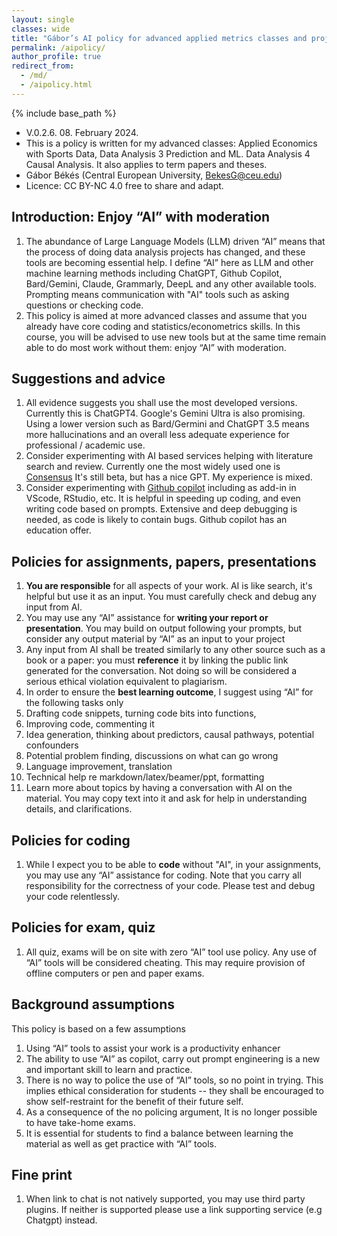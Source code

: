 ```yaml
---
layout: single
classes: wide
title: "Gábor’s AI policy for advanced applied metrics classes and projects"
permalink: /aipolicy/
author_profile: true
redirect_from:
  - /md/
  - /aipolicy.html
---
```


{% include base_path %}


* V.0.2.6.  08. February 2024. 
* This is a policy is written for my advanced classes: Applied Economics with Sports Data, Data Analysis 3 Prediction and ML. Data Analysis 4 Causal Analysis. It also applies to term papers and theses.  
* Gábor Békés (Central European University, BekesG@ceu.edu)
* Licence: CC BY-NC 4.0 free to share and adapt. 



## Introduction: Enjoy “AI” with moderation 
1. The abundance of Large Language Models (LLM) driven “AI” means that the process of doing data analysis projects has changed, and these tools are becoming essential help. I define “AI” here as LLM and other machine learning methods including ChatGPT, Github Copilot, Bard/Gemini, Claude, Grammarly, DeepL and any other available tools.  Prompting means communication with "AI" tools such as asking questions or checking code.
1. This policy is aimed at more advanced classes and assume that you already have core coding and statistics/econometrics skills. In this course, you will be advised to use new tools but at the same time remain able to do most work without them: enjoy “AI” with moderation.  


## Suggestions and advice
1. All evidence suggests you shall use the most developed versions. Currently this is ChatGPT4. Google's Gemini Ultra is also promising. Using a lower version such as Bard/Germini and ChatGPT 3.5 means more hallucinations and an overall less adequate experience for professional / academic use. 
1. Consider experimenting with AI based services helping with literature search and review. Currently one the most widely used one is [Consensus](consensus.app) It's still beta, but has a nice GPT. My experience is mixed. 
1. Consider experimenting with [Github copilot](https://github.com/features/copilot) including as add-in in VScode, RStudio, etc. It is helpful in speeding up coding, and even writing code based on prompts. Extensive and deep debugging is needed, as code is likely to contain bugs. Github copilot has an education offer. 



## Policies for assignments, papers, presentations
1. **You are responsible** for all aspects of your work. AI is like search, it's helpful but use it as an input. You must carefully check and debug any input from AI. 
1. You may use any “AI” assistance for **writing your report or presentation**. You may build on output following your prompts, but consider any output material by “AI” as an input to your project 
1. Any input from AI shall be treated similarly to any other source such as a book or a paper: you must **reference** it by linking the public link generated for the conversation. Not doing so will be considered a serious ethical violation equivalent to plagiarism. 
1. In order to ensure the **best learning outcome**, I suggest using “AI” for the following tasks only 
  2. Drafting code snippets, turning code bits into functions, 
  2. Improving code, commenting it 
  2. Idea generation, thinking about predictors, causal pathways, potential confounders  
  2. Potential problem finding, discussions on what can go wrong 
  2. Language improvement, translation 
  2. Technical help re markdown/latex/beamer/ppt, formatting
  2. Learn more about topics by having a conversation with AI on the material. You may copy text into it and ask for help in understanding details, and clarifications.  

## Policies for coding
1. While I expect you to be able to **code** without "AI", in your assignments, you may use any “AI” assistance for coding. Note that you carry all responsibility for the correctness of your code. Please test and debug your code relentlessly.  


## Policies for exam, quiz
1. All quiz, exams will be on site with zero “AI” tool use policy. Any use of “AI” tools will be considered cheating. This may require provision of offline computers or pen and paper exams. 


## Background assumptions 
This policy is based on a few assumptions
1. Using “AI” tools to assist your work is a productivity enhancer
1. The ability to use “AI” as copilot, carry out prompt engineering is a new and important skill to learn and practice.
1. There is no way to police the use of “AI” tools, so no point in trying. This implies ethical consideration for students -- they shall be encouraged to show self-restraint for the benefit of their future self. 
1. As a consequence of the no policing argument, It is no longer possible to have take-home exams. 
1. It is essential for students to find a balance between learning the material as well as get practice with “AI” tools.

## Fine print
1. When link to chat is not natively supported, you may use third party plugins. If neither is supported please use a link supporting service (e.g Chatgpt) instead.
